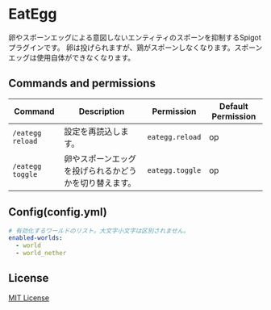 # EatEgg

卵やスポーンエッグによる意図しないエンティティのスポーンを抑制するSpigotプラグインです。
卵は投げられますが、鶏がスポーンしなくなります。スポーンエッグは使用自体ができなくなります。

## Commands and permissions

| Command          | Description                 | Permission      | Default Permission |
|------------------|-----------------------------|-----------------|--------------------|
| `/eategg reload` | 設定を再読込します。                  | `eategg.reload` | op                 |
| `/eategg toggle` | 卵やスポーンエッグを投げられるかどうかを切り替えます。 | `eategg.toggle` | op                 |

## Config(config.yml)

```yaml
# 有効化するワールドのリスト。大文字小文字は区別されません。
enabled-worlds:
  - world
  - world_nether
```

## License

[MIT License](./LICENSE)
